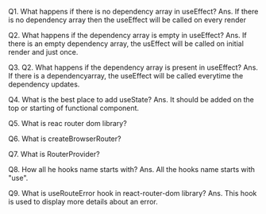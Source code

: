 Q1. What happens if there is no dependency array in useEffect?
Ans. If there is no dependency array then the useEffect will be called on every render

Q2. What happens if the dependency array is empty in useEffect?
Ans. If there is an empty dependency array, the usEffect will be called on initial render and just once.

Q3. Q2. What happens if the dependency array is present in useEffect?
Ans. If there is a dependencyarray, the useEffect will be called everytime the dependency updates.

Q4. What is the best place to add useState?
Ans. It should be added on the top or starting of functional component.

Q5. What is reac router dom library?

Q6. What is createBrowserRouter?

Q7. What is RouterProvider?

Q8. How all he hooks name starts with?
Ans. All the hooks name starts with "use".

Q9. What is useRouteError hook in react-router-dom library?
Ans. This hook is used to display more details about an error.
